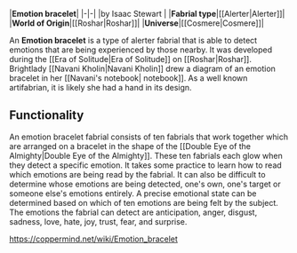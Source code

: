 |**Emotion bracelet**|
|-|-|
|by  Isaac Stewart |
|**Fabrial type**|[[Alerter\|Alerter]]|
|**World of Origin**|[[Roshar\|Roshar]]|
|**Universe**|[[Cosmere\|Cosmere]]|

An **Emotion bracelet** is a type of  alerter fabrial that is able to detect emotions that are being experienced by those nearby. It was developed during the [[Era of Solitude\|Era of Solitude]] on [[Roshar\|Roshar]]. Brightlady [[Navani Kholin\|Navani Kholin]] drew a diagram of an emotion bracelet in her [[Navani's notebook\| notebook]]. As a well known artifabrian, it is likely she had a hand in its design.

## Functionality
An emotion bracelet fabrial consists of ten fabrials that work together which are arranged on a bracelet in the shape of the [[Double Eye of the Almighty\|Double Eye of the Almighty]]. These ten fabrials each glow when they detect a specific emotion. It takes some practice to learn how to read which emotions are being read by the fabrial. It can also be difficult to determine whose emotions are being detected, one's own, one's target or someone else's emotions entirely. A precise emotional state can be determined based on which of ten emotions are being felt by the subject. The emotions the fabrial can detect are anticipation, anger, disgust, sadness, love, hate, joy, trust, fear, and surprise.



https://coppermind.net/wiki/Emotion_bracelet